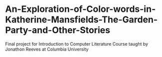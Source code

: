 # An-Exploration-of-Color-words-in-Katherine-Mansfields-The-Garden-Party-and-Other-Stories
Final project for Introduction to Computer Literature Course taught by Jonathon Reeves at Columbia University
